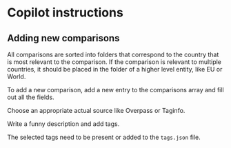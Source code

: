 # Copilot instructions

## Adding new comparisons

All comparisons are sorted into folders that correspond to the country that is most relevant to the comparison. If the comparison is relevant to multiple countries, it should be placed in the folder of a higher level entity, like EU or World.

To add a new comparison, add a new entry to the comparisons array and fill out all the fields.

Choose an appropriate actual source like Overpass or Taginfo.

Write a funny description and add tags.

The selected tags need to be present or added to the `tags.json` file.